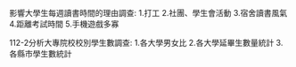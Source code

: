 影響大學生每週讀書時間的理由調查:
1.打工
2.社團、學生會活動
3.宿舍讀書風氣
4.距離考試時間
5.手機遊戲多寡

112-2分析大專院校校別學生數調查:
1.各大學男女比
2.各大學延畢生數量統計
3.各縣市學生數統計
